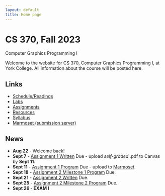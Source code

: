 ```yaml
---
layout: default
title: Home page
---
```


# CS 370, Fall 2023

<div id="subtitle">Computer Graphics Programming I</div>

Welcome to the website for CS 370, Computer Graphics Programming I, at York College.  All information about the course will be posted here.

## Links

* [Schedule/Readings](labs/schedule.html)
* [Labs](labs/index.html)
* [Assignments](assign/index.html)
* [Resources](resources.html)
* [Syllabus](syllabus.html)
* [Marmoset (submission server)](https://cs.ycp.edu/marmoset)

## News
* **Aug 22** - Welcome back!
* **Sept 7** - [Assignment 1 Written](assign/assign01.html) Due - upload *self-graded* .pdf to Canvas by **Sept 11**.
* **Sept 11** - [Assignment 1 Program](assign/assign01.html) Due - upload to [Marmoset](https://cs.ycp.edu/marmoset).
* **Sept 18** - [Assignment 2 Milestone 1 Program](assign/assign02.html) Due.
* **Sept 21** - [Assignment 2 Written](assign/assign02.html) Due.
* **Sept 25** - [Assignment 2 Milestone 2 Program](assign/assign02.html) Due.
* **Sept 26 - EXAM I**


<!--
* **Sept 20** - [Assignment 2 Milestone 1 Program](assign/assign02.html) Due.
* **Sept 23** - [Assignment 2 Written](assign/assign02.html) Due.
* **Sept 27** - [Assignment 2 Milestone 2 Program](assign/assign02.html) Due.
* **Sept 28 - EXAM I**
* **Oct 7** - [Assignment 3 Milestone 1 Program](assign/assign03.html) Due.
* **Oct 14** - [Final Project](assign/project.html), Milestone 1 Demo.
* **Oct 19** - [Assignment 3 Written](assign/assign03.html) Due.
* **Oct 20** - [Assignment 3 Milestone 2 Program](assign/assign03.html) Due.
* **Oct 21 - EXAM II**
* **Nov 4** - [Assignment 4 Milestone 1 Program](assign/assign04.html) Due.
* **Nov 9** - [Final Project](assign/project.html), Milestone 2 Demo.
* **Nov 11** - [Assignment 4 Written](assign/assign04.html) Due.
* **Nov 15** - [Assignment 4 Milestone 2 Program](assign/assign04.html) Due.
* **Nov 16 - EXAM III**
-->